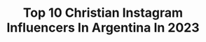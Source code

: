 ---
title: Top 10 Christian Instagram Influencers In Argentina In 2023
description: >-
  Find top christian Instagram influencers in Argentina in 2023. Most popular hashtags: #reels #mexico #christiannodal.
platform: Instagram
hits: 75
text_top: Analyze the most popular Instagram accounts on inBeat.
text_bottom: inBeat has 75 Instagram influencers like this in Argentina for you to contact.
profiles:
  - username: "romeromarito"
    fullname: >-
      Marito Romero 🎵
    bio: >-
      ::[|||]:: ::[||||]:: ::[|||||]:: * Productor Musical * Acordeonista y Arreglista en Christian Nodal * Sinaloa 🇲🇽
    location: "Argentina"
    followers: 8242
    engagement: 662
    commentsToLikes: 0.100153
    id: ckap2orh6zob90i787hk3i7d1
    verified: false
    hashtags: "#gabbanelli, #mexico, #norte, #music"
  - username: "christiandiazsalto"
    fullname: >-
      ︋𝖈𝖍𝖗𝖎𝖘𝖙𝖎𝖆𝖓 𝖉𝖎𝖆𝖟 𝖘𝖆𝖑𝖙𝖔 🎪
    bio: >-
      ︋𝓾𝓷 𝓹𝓸𝓬𝓸 𝓭𝓮 𝓪𝔃𝓾𝓬𝓪𝓻 𝓭𝓮𝓵 𝓮𝓼𝓽𝓮𝓻𝓸 🔆 📍 ᴄᴀʙᴀ 🇦🇷 🏤 ʟɪᴄ. ᴄᴏᴍᴘᴏsɪᴄɪᴏ́ɴ ᴄᴏʀᴇᴏɢʀᴀ́ғɪᴄᴀ - @una.oficial
    location: "Argentina"
    followers: 8771
    engagement: 853
    commentsToLikes: 0.023847
    id: ck0vvkvulpkho0i19m72n34sm
    verified: false
    hashtags: "#portraitphotography, #artphotography, #fineartphotography, #portrait"
  - username: "christianaledesma"
    fullname: >-
      Christian Ariel Ledesma
    bio: >-
      Mar del Plata 🇦🇷
    location: "Argentina"
    followers: 56803
    engagement: 609
    commentsToLikes: 0.029711
    id: ck13cwl7f2iny0i196n634py5
    verified: true
    hashtags: "#tcensanjuan, #tcenbsas, #tcenlaplata, #fxbroker"
  - username: "christianbravooficial"
    fullname: >-
      Christian Bravo
    bio: >-
      𝐂𝐨𝐜𝐢𝐧𝐞𝐫𝐨👨🏻‍🍳 𝐋𝐨𝐜𝐮𝐭𝐨𝐫 𝐏𝐞𝐫𝐮𝐚𝐧𝐨🎙 Vuélvete un 𝐁𝐑𝐀𝐕𝐎 𝐄𝐍 𝐋𝐀 𝐂𝐎𝐂𝐈𝐍𝐀 👊🏻💥🔥 Podcast RECETAS PARA EL ALMA 💫 acá👇🏻
    location: "Argentina"
    followers: 90476
    engagement: 119
    commentsToLikes: 0.056939
    id: ckap9t5ratk0p0i78cjbnzdlt
    verified: true
    hashtags: "#kamado, #bravodelfuego, #cocinaresunactodeamor, #bravodelkamado"
  - username: "christianchaco"
    fullname: >-
      CHACO🇦🇷🇲🇽
    bio: >-
      Director Técnico @fc_cancun @adidasmx 📲twitter @chaco_81 💻 Facebook: http://m.me/ChacoGim
    location: "Argentina"
    followers: 305245
    engagement: 420
    commentsToLikes: 0.009766
    id: ck5c3yrav0aw60i1188eovlki
    verified: true
    hashtags: "#graciaschaco, #chacogimenez, #wfg, #intenciondeportiva"
  - username: "tripographie"
    fullname: >-
      T R I P O G R A P H I E
    bio: >-
      // P H O T O G R A P H E R 📷 // F I L M M A K E R 🎥 📍Valencia (Spain) 🌲 Meto a gente entre plantas
    location: "Argentina"
    followers: 15186
    engagement: 892
    commentsToLikes: 0.036891
    id: ck6tmrf6i8dyh0j711xwfuhbj
    verified: false
    hashtags: "#buildandbloom, #rubenmartin, #marcosalberca, #portraitsvision"
  - username: "yuleisycanela"
    fullname: >-
      Yuleisy Canela | Mom Story
    bio: >-
      Amo Ser Mamá Lifestyle & Maternidad🌿 Vivo Apasionada por Jesús Esposa💍Madre de [Noah]👶🏻Baby On Board🤰🏽 Worship Leader: @mcjelrey @kabedoficial
    location: "Argentina"
    followers: 8669
    engagement: 692
    commentsToLikes: 0.031917
    id: ck5ciwp10tix90i1128ptxlfb
    verified: false
    hashtags: "#boymom, #boymomlife, #joyfulmom, #momstyle"
  - username: "eltagshow"
    fullname: >-
      El Tag Show con Gipsy
    bio: >-
      🎥 400MIL SEGUIDORES en #YouTube . 👄#Gipsters de @dulcegipsy 🔥Polémicas. 👍🏼Envía tus aportes. ‼️ETIQUÉTAME‼️PARA SUBIRTE EN LAS HISTORIAS. Canal ⬇️
    location: "Argentina"
    followers: 71713
    engagement: 243
    commentsToLikes: 0.017056
    id: ck136kmqn6yx60i19bspq9tr3
    verified: false
    hashtags: "#elrodrigocontreras, #nodal, #christiannodal, #beli"
  - username: "giuliinardone"
    fullname: >-
      Giuli Nardone
    bio: >-
      Keep shining ✨🧿 como es adentro es afuera @radioboing Todo Pasa 🎙 📻 @escuelimpicus ⚽️ Acá, cuento experiencias 🙌🏽
    location: "Argentina"
    followers: 13396
    engagement: 459
    commentsToLikes: 0.091339
    id: ckf5mgyl7tqxf0j23mwk0kvex
    verified: false
    hashtags: "#fosfa, #fosfatidilcolina, #pilates, #pilateslovers"
  - username: "vsibolich"
    fullname: >-
      Ｖ I V   S I B O L I C H
    bio: >-
      🙏🏻God First 🍪Ceo @cocovainilla20 👩🏻‍🦰Actriz en crecimiento 🇻🇪
    location: "Argentina"
    followers: 5312
    engagement: 1292
    commentsToLikes: 0.073394
    id: ckf5l6otjok7k0j23fhpaqxr7
    verified: false
    hashtags: "#caracas, #argentina, #insta, #sydney"
---